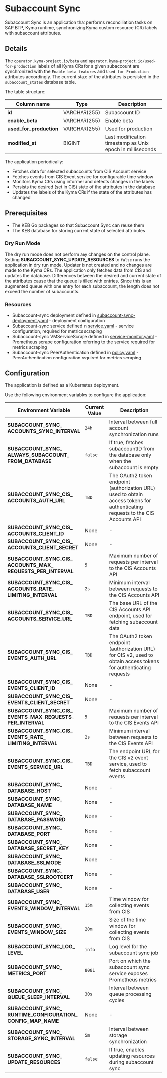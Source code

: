 # Subaccount Sync

Subaccount Sync is an application that performs reconciliation tasks on SAP BTP, Kyma runtime, synchronizing Kyma custom
resource (CR) labels with subaccount attributes.

## Details

The `operator.kyma-project.io/beta` and `operator.kyma-project.io/used-for-production` labels of all Kyma CRs for a given subaccount are synchronized 
with the `Enable beta features` and `Used for Production` attributes accordingly.
The current state of the attributes is persisted in the `subaccount_states` database table.

The table structure:

| Column name             | Type         | Description                                               |
|-------------------------|--------------|-----------------------------------------------------------|
| **id**                  | VARCHAR(255) | Subaccount ID                                             |
| **enable_beta**         | VARCHAR(255) | Enable beta                                               |
| **used_for_production** | VARCHAR(255) | Used for production                                       |
| **modified_at**         | BIGINT       | Last modification timestamp as Unix epoch in milliseconds |

The application periodically:

* Fetches data for selected subaccounts from CIS Account service
* Fetches events from CIS Event service for configurable time window
* Monitors Kyma CRs using informer and detects changes in the labels
* Persists the desired (set in CIS) state of the attributes in the database
* Updates the labels of the Kyma CRs if the state of the attributes has changed

## Prerequisites

* The KEB Go packages so that Subaccount Sync can reuse them
* The KEB database for storing current state of selected attributes
### Dry Run Mode

The dry run mode does not perform any changes on the control plane. Setting **SUBACCOUNT_SYNC_UPDATE_RESOURCES** to `false` runs the application in dry run mode.
Updater is not created and no changes are made to the Kyma CRs. The application only fetches
data from CIS and updates the database.
Differences between the desired and current state of the attributes cause that the queue is filled with entries.
Since this is an augmented queue with one entry for each subaccount, the length does not exceed the number of subaccounts.

### Resources

* Subaccount-sync deployment defined in [subaccount-sync-deployment.yaml](../../resources/keb/templates/subaccount-sync-deployment.yaml) - deployment configuration
* Subaccount-sync service defined in [service.yaml](../../resources/keb/templates/service.yaml) - service configuration, required for metrics scraping
* Subaccount-sync VMServiceScrape defined in [service-monitor.yaml](../../resources/keb/templates/service-monitor.yaml) - Prometheus scrape configuration referring to the service required for metrics scraping
* Subaccount-sync PeerAuthentication defined in [policy.yaml](../../resources/keb/templates/policy.yaml) - PeerAuthentication configuration required for metrics scraping

## Configuration

The application is defined as a Kubernetes deployment.

Use the following environment variables to configure the application:

| Environment Variable | Current Value | Description |
|---------------------|------------------------------|---------------------------------------------------------------|
| **SUBACCOUNT_SYNC_&#x200b;ACCOUNTS_SYNC_&#x200b;INTERVAL** | <code>24h</code> | Interval between full account synchronization runs |
| **SUBACCOUNT_SYNC_&#x200b;ALWAYS_SUBACCOUNT_&#x200b;FROM_DATABASE** | <code>false</code> | If true, fetches subaccountID from the database only when the subaccount is empty |
| **SUBACCOUNT_SYNC_CIS_&#x200b;ACCOUNTS_AUTH_URL** | <code>TBD</code> | The OAuth2 token endpoint (authorization URL) used to obtain access tokens for authenticating requests to the CIS Accounts API |
| **SUBACCOUNT_SYNC_CIS_&#x200b;ACCOUNTS_CLIENT_ID** | None | - |
| **SUBACCOUNT_SYNC_CIS_&#x200b;ACCOUNTS_CLIENT_&#x200b;SECRET** | None | - |
| **SUBACCOUNT_SYNC_CIS_&#x200b;ACCOUNTS_MAX_&#x200b;REQUESTS_PER_&#x200b;INTERVAL** | <code>5</code> | Maximum number of requests per interval to the CIS Accounts API |
| **SUBACCOUNT_SYNC_CIS_&#x200b;ACCOUNTS_RATE_&#x200b;LIMITING_INTERVAL** | <code>2s</code> | Minimum interval between requests to the CIS Accounts API |
| **SUBACCOUNT_SYNC_CIS_&#x200b;ACCOUNTS_SERVICE_URL** | <code>TBD</code> | The base URL of the CIS Accounts API endpoint, used for fetching subaccount data |
| **SUBACCOUNT_SYNC_CIS_&#x200b;EVENTS_AUTH_URL** | <code>TBD</code> | The OAuth2 token endpoint (authorization URL) for CIS v2, used to obtain access tokens for authenticating requests |
| **SUBACCOUNT_SYNC_CIS_&#x200b;EVENTS_CLIENT_ID** | None | - |
| **SUBACCOUNT_SYNC_CIS_&#x200b;EVENTS_CLIENT_SECRET** | None | - |
| **SUBACCOUNT_SYNC_CIS_&#x200b;EVENTS_MAX_REQUESTS_&#x200b;PER_INTERVAL** | <code>5</code> | Maximum number of requests per interval to the CIS Events API |
| **SUBACCOUNT_SYNC_CIS_&#x200b;EVENTS_RATE_&#x200b;LIMITING_INTERVAL** | <code>2s</code> | Minimum interval between requests to the CIS Events API |
| **SUBACCOUNT_SYNC_CIS_&#x200b;EVENTS_SERVICE_URL** | <code>TBD</code> | The endpoint URL for the CIS v2 event service, used to fetch subaccount events |
| **SUBACCOUNT_SYNC_&#x200b;DATABASE_HOST** | None | - |
| **SUBACCOUNT_SYNC_&#x200b;DATABASE_NAME** | None | - |
| **SUBACCOUNT_SYNC_&#x200b;DATABASE_PASSWORD** | None | - |
| **SUBACCOUNT_SYNC_&#x200b;DATABASE_PORT** | None | - |
| **SUBACCOUNT_SYNC_&#x200b;DATABASE_SECRET_KEY** | None | - |
| **SUBACCOUNT_SYNC_&#x200b;DATABASE_SSLMODE** | None | - |
| **SUBACCOUNT_SYNC_&#x200b;DATABASE_SSLROOTCERT** | None | - |
| **SUBACCOUNT_SYNC_&#x200b;DATABASE_USER** | None | - |
| **SUBACCOUNT_SYNC_&#x200b;EVENTS_WINDOW_&#x200b;INTERVAL** | <code>15m</code> | Time window for collecting events from CIS |
| **SUBACCOUNT_SYNC_&#x200b;EVENTS_WINDOW_SIZE** | <code>20m</code> | Size of the time window for collecting events from CIS |
| **SUBACCOUNT_SYNC_LOG_&#x200b;LEVEL** | <code>info</code> | Log level for the subaccount sync job |
| **SUBACCOUNT_SYNC_&#x200b;METRICS_PORT** | <code>8081</code> | Port on which the subaccount sync service exposes Prometheus metrics |
| **SUBACCOUNT_SYNC_&#x200b;QUEUE_SLEEP_INTERVAL** | <code>30s</code> | Interval between queue processing cycles |
| **SUBACCOUNT_SYNC_&#x200b;RUNTIME_&#x200b;CONFIGURATION_&#x200b;CONFIG_MAP_NAME** | None | - |
| **SUBACCOUNT_SYNC_&#x200b;STORAGE_SYNC_&#x200b;INTERVAL** | <code>5m</code> | Interval between storage synchronization |
| **SUBACCOUNT_SYNC_&#x200b;UPDATE_RESOURCES** | <code>false</code> | If true, enables updating resources during subaccount sync |
